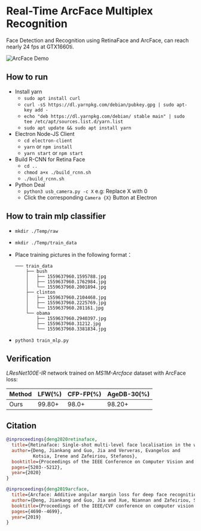
# Real-Time ArcFace Multiplex Recognition

Face Detection and Recognition using RetinaFace and ArcFace, can reach nearly 24 fps at GTX1660ti.

![ArcFace Demo](./Media/result.png)


## How to run

* Install yarn
  * `sudo apt install curl`
  * `curl -sS https://dl.yarnpkg.com/debian/pubkey.gpg | sudo apt-key add -`
  * `echo "deb https://dl.yarnpkg.com/debian/ stable main" | sudo tee /etc/apt/sources.list.d/yarn.list`
  * `sudo apt update && sudo apt install yarn`
* Electron Node-JS Client
  * `cd electron-client`
  * `yarn` or `npm install`
  * `yarn start` or `npm start`
* Build R-CNN for Retina Face
  * `cd ..`
  * `chmod a+x ./build_rcnn.sh`
  * `./build_rcnn.sh`
* Python Deal
  * `python3 usb_camera.py -c X` e.g: Replace X with 0
  * Click the corresponding `Camera {X}` Button at Electron


## How to train mlp classifier

* `mkdir ./Temp/raw`
* `mkdir ./Temp/train_data`
* Place training pictures in the following format：

    ```shell
    ─── train_data
        ├── bush
        │   ├── 1559637960.1595788.jpg
        │   ├── 1559637960.1762984.jpg
        │   └── 1559637960.2001894.jpg
        ├── clinton
        │   ├── 1559637960.2104468.jpg
        │   ├── 1559637960.2225769.jpg
        │   └── 1559637960.281161.jpg
        └── obama
            ├── 1559637960.2940397.jpg
            ├── 1559637960.31212.jpg
            └── 1559637960.3381834.jpg
    ```

* `python3 train_mlp.py`


## Verification

*LResNet100E-IR* network trained on *MS1M-Arcface* dataset with ArcFace loss:

| Method  | LFW(%) | CFP-FP(%) | AgeDB-30(%) |  
| ------- | ------ | --------- | ----------- |  
|  Ours   | 99.80+ | 98.0+     | 98.20+      |   


## Citation

``` bibtex
@inproceedings{deng2020retinaface,
  title={Retinaface: Single-shot multi-level face localisation in the wild},
  author={Deng, Jiankang and Guo, Jia and Ververas, Evangelos and
          Kotsia, Irene and Zafeiriou, Stefanos},
  booktitle={Proceedings of the IEEE Conference on Computer Vision and Pattern Recognition},
  pages={5203--5212},
  year={2020}
}

@inproceedings{deng2019arcface,
  title={Arcface: Additive angular margin loss for deep face recognition},
  author={Deng, Jiankang and Guo, Jia and Xue, Niannan and Zafeiriou, Stefanos},
  booktitle={Proceedings of the IEEE/CVF conference on computer vision and pattern recognition},
  pages={4690--4699},
  year={2019}
}
```
